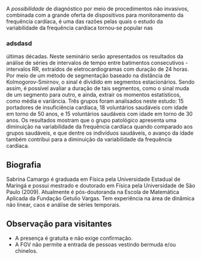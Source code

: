A *possibilidade* de diagnóstico por meio de procedimentos não
invasivos, combinada com a grande oferta de dispositivos para
monitoramento da frequência cardíaca, é uma das razões pelas quais o
estudo da variabilidade da frequência cardíaca tornou-se popular nas

### adsdasd

últimas décadas. Neste seminário serão apresentados os resultados da
análise de séries de intervalos de tempo entre batimentos
consecutivos - intervalos RR, extraídos de eletrocardiogramas com
duração de 24 horas. Por meio de um método de segmentação baseado na
distância de Kolmogorov-Smirnov, o sinal é dividido em segmentos
estacionários. Sendo assim, é possível avaliar a duração de tais
segmentos, como o sinal muda de um segmento para outro, e ainda,
extrair os momentos estatísticos, como média e variância. Três grupos
foram analisados neste estudo: 15 portadores de insuficiência
cardíaca, 18 voluntários saudáveis com idade em torno de 50 anos, e 15
voluntários saudáveis com idade em torno de 30 anos. Os resultados
mostram que o grupo patológico apresenta uma diminuição na
variabilidade da frequência cardíaca quando comparado aos grupos
saudáveis, e que dentre os indivíduos saudáveis, o avanço da idade
também contribui para a diminuição da variabilidade da frequência
cardíaca.

## Biografia

Sabrina Camargo é graduada em Física pela Universidade Estadual de
Maringá e possui mestrado e doutorado em Física pela Universidade de
São Paulo (2009). Atualmente é pós-doutoranda na Escola de Matemática
Aplicada da Fundação Getulio Vargas. Tem experiência na área de
dinâmica não linear, caos e análise de séries temporais.

## Observação para visitantes

- A presença é gratuita e não exige confirmação.
- A FGV não permite a entrada de pessoas vestindo bermuda e/ou chinelos.
